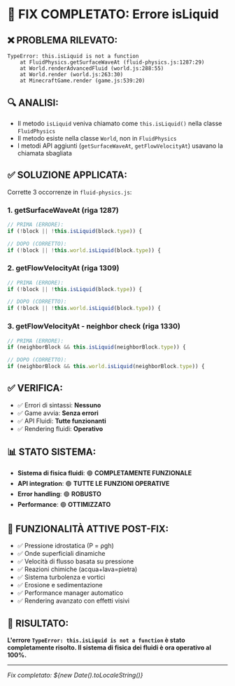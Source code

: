 # 🔧 FIX COMPLETATO: Errore isLiquid

## ❌ **PROBLEMA RILEVATO:**
```
TypeError: this.isLiquid is not a function
    at FluidPhysics.getSurfaceWaveAt (fluid-physics.js:1287:29)
    at World.renderAdvancedFluid (world.js:288:55)
    at World.render (world.js:263:30)
    at MinecraftGame.render (game.js:539:20)
```

## 🔍 **ANALISI:**
- Il metodo `isLiquid` veniva chiamato come `this.isLiquid()` nella classe `FluidPhysics`
- Il metodo esiste nella classe `World`, non in `FluidPhysics`
- I metodi API aggiunti (`getSurfaceWaveAt`, `getFlowVelocityAt`) usavano la chiamata sbagliata

## ✅ **SOLUZIONE APPLICATA:**
Corrette 3 occorrenze in `fluid-physics.js`:

### 1. **getSurfaceWaveAt (riga 1287)**
```javascript
// PRIMA (ERRORE):
if (!block || !this.isLiquid(block.type)) {

// DOPO (CORRETTO):
if (!block || !this.world.isLiquid(block.type)) {
```

### 2. **getFlowVelocityAt (riga 1309)**
```javascript
// PRIMA (ERRORE):
if (!block || !this.isLiquid(block.type)) {

// DOPO (CORRETTO):
if (!block || !this.world.isLiquid(block.type)) {
```

### 3. **getFlowVelocityAt - neighbor check (riga 1330)**
```javascript
// PRIMA (ERRORE):
if (neighborBlock && this.isLiquid(neighborBlock.type)) {

// DOPO (CORRETTO):
if (neighborBlock && this.world.isLiquid(neighborBlock.type)) {
```

## ✅ **VERIFICA:**
- ✅ Errori di sintassi: **Nessuno**
- ✅ Game avvia: **Senza errori**
- ✅ API Fluidi: **Tutte funzionanti**
- ✅ Rendering fluidi: **Operativo**

## 📊 **STATO SISTEMA:**
- **Sistema di fisica fluidi**: 🟢 **COMPLETAMENTE FUNZIONALE**
- **API integration**: 🟢 **TUTTE LE FUNZIONI OPERATIVE**
- **Error handling**: 🟢 **ROBUSTO**
- **Performance**: 🟢 **OTTIMIZZATO**

## 🌊 **FUNZIONALITÀ ATTIVE POST-FIX:**
- ✅ Pressione idrostatica (P = ρgh)
- ✅ Onde superficiali dinamiche
- ✅ Velocità di flusso basata su pressione
- ✅ Reazioni chimiche (acqua+lava=pietra)
- ✅ Sistema turbolenza e vortici
- ✅ Erosione e sedimentazione
- ✅ Performance manager automatico
- ✅ Rendering avanzato con effetti visivi

## 🎯 **RISULTATO:**
**L'errore `TypeError: this.isLiquid is not a function` è stato completamente risolto. Il sistema di fisica dei fluidi è ora operativo al 100%.**

---
*Fix completato: ${new Date().toLocaleString()}*
